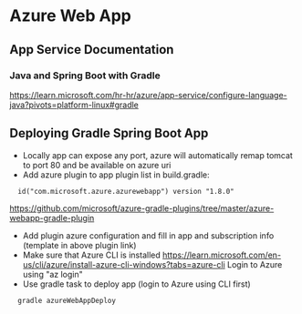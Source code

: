 # Azure Web App

## App Service Documentation
### Java and Spring Boot with Gradle
https://learn.microsoft.com/hr-hr/azure/app-service/configure-language-java?pivots=platform-linux#gradle

## Deploying Gradle Spring Boot App
* Locally app can expose any port, azure will automatically remap tomcat to port 80 and be available on azure uri
* Add azure plugin to app plugin list in build.gradle:
```
  id("com.microsoft.azure.azurewebapp") version "1.8.0"
```
https://github.com/microsoft/azure-gradle-plugins/tree/master/azure-webapp-gradle-plugin
* Add plugin azure configuration and fill in app and subscription info (template in above plugin link)
* Make sure that Azure CLI is installed
https://learn.microsoft.com/en-us/cli/azure/install-azure-cli-windows?tabs=azure-cli
Login to Azure using "az login"
* Use gradle task to deploy app (login to Azure using CLI first)
```
  gradle azureWebAppDeploy
```
